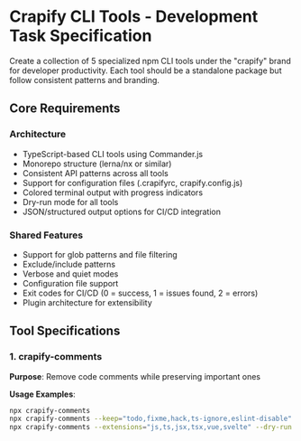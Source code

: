 # Crapify CLI Tools - Development Task Specification

Create a collection of 5 specialized npm CLI tools under the "crapify" brand for developer productivity. Each tool should be a standalone package but follow consistent patterns and branding.

## Core Requirements

### Architecture
- TypeScript-based CLI tools using Commander.js
- Monorepo structure (lerna/nx or similar)
- Consistent API patterns across all tools
- Support for configuration files (.crapifyrc, crapify.config.js)
- Colored terminal output with progress indicators
- Dry-run mode for all tools
- JSON/structured output options for CI/CD integration

### Shared Features
- Support for glob patterns and file filtering
- Exclude/include patterns
- Verbose and quiet modes
- Configuration file support
- Exit codes for CI/CD (0 = success, 1 = issues found, 2 = errors)
- Plugin architecture for extensibility

## Tool Specifications

### 1. crapify-comments
**Purpose**: Remove code comments while preserving important ones

**Usage Examples**:
```bash
npx crapify-comments
npx crapify-comments --keep="todo,fixme,hack,ts-ignore,eslint-disable"
npx crapify-comments --extensions="js,ts,jsx,tsx,vue,svelte" --dry-run
